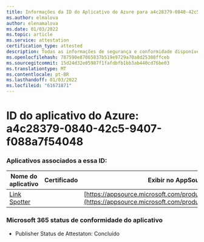 ```yaml
---
title: Informações da ID do Aplicativo do Azure para a4c28379-0840-42c5-9407-f088a7f54048
ms.author: elmalova
author: elenamalova
ms.date: 01/03/2022
ms.topic: article
ms.service: attestation
certification_type: attested
description: Todas as informações de segurança e conformidade disponíveis para a4c28379-0840-42c5-9407-f088a7f54048.
ms.openlocfilehash: 787590e87065837b519e9729a70a8d25308ffceb
ms.sourcegitcommit: 15d24d32e05987f1fafdbfb1bb3ab440cd76be03
ms.translationtype: MT
ms.contentlocale: pt-BR
ms.lasthandoff: 01/03/2022
ms.locfileid: "61671871"
---
```

# <a name="azure-app-id-a4c28379-0840-42c5-9407-f088a7f54048"></a>ID do aplicativo do Azure: a4c28379-0840-42c5-9407-f088a7f54048


### <a name="apps-associated-with-this-id"></a>Aplicativos associados a essa ID:
| **Nome do aplicativo** | **Certificado** | **Exibir no AppSource** |
|--------------|---------------|-----------------------|
| [Link Spotter](https://docs.microsoft.com/microsoft-365-app-certification/forward/WA200003092) |  | [https://appsource.microsoft.com/product/office/WA200003092](https://appsource.microsoft.com/product/office/WA200003092) |

### <a name="microsoft-365-app-compliance-status"></a>Microsoft 365 status de conformidade do aplicativo
- Publisher Status de Attestaton: Concluído
